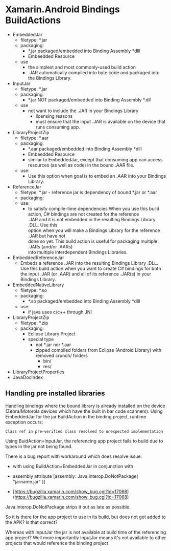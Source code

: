 # Xamarin.Android Bindings BuildActions



*	EmbeddedJar	
	*	filetype: 	*.jar
	*	packaging:	
		*	*.jar packaged/embedded into Binding Assembly *dlll
		*	Embeedded Resource 
	*	use
		* 	the simplest and most commonly-used build action
		*	.JAR automatically compiled into byte code and packaged into the 
			Bindings Library.
*	InputJar	
	*	filetype: 	*.jar
	*	packaging:	
		*	*.jar NOT packaged/embedded into Binding Assembly *.dll
	*	use
		*	not want to include the .JAR in your Bindings Library 
			*	licensing reasons
			*	must ensure that the input .JAR is available on the device that runs 
				consuming app.			
*	LibraryProjectZip	
	*	filetype: 	*.aar
	*	packaging:	
		*	*.aar packaged/embedded into Binding Assembly *dlll
		*	Embeedded Resource 
		*	similar to EmbeddedJar, except that consuming app can access resources 
			(as well as code)  in the bound .AAR file.	
	*	use:
		*	Use this option when goal is to embed an .AAR into your Bindings Library.	
*	ReferenceJar
	*	filetype: 	*.jar - reference jar is dependency of bound *.jar or *.aar
	*	packaging:	
	*	use:
		*	to satisfy compile-time dependencies
		When you use this build action, C# bindings are not created for the reference 	
		.JAR and it is not embedded in the resulting Bindings Library .DLL.	Use this 	
		option when you will make a Bindings Library for the reference .JAR but have not 	
		done so yet. This build action is useful for packaging multiple .JARs (and/or .AARs)	
		into multiple interdependent Bindings Libraries.
*	EmbeddedReferenceJar	
	*	Embeds a reference .JAR into the resulting Bindings Library .DLL.	Use this build action when you want to create C# bindings for both the input .JAR (or .AAR) and all of its reference .JAR(s) in your Bindings Library.
*	EmbeddedNativeLibrary
	*	filetype: 	*.so
	*	packaging:	
		*	*.so packaged/embedded into Binding Assembly *dlll
	*	use:
		*	if java uses c/c++ through JNI
*	LibraryProjectZip
	*	filetype: 	*.zip
	*	packaging:	
		*	Eclipse Library Project
		*	special type 
			*	not *.jar nor *.aar
			*	zipped compiled folders from Eclipse (Android Library)
				with removed crunch/ folders
				*	bin/
				*	res/
*	LibraryProjectProperties
*	JavaDocIndex
			
			
## Handling pre installed libraries

Handling bindings where the bound library is already installed on the device 
(Zebra/Motorola devices which have the built in bar code scanners). 
Using EmbeddedJar for the jar BuildAction in the binding project, runtime 
exception occurs:
 
	Class ref in pre-verified class resolved to unexpected implementation

Using BuidAction=InputJar, the referencing app project fails to build due to types 
in the jar not being found.

There is a bug report with workaround which does resolve issue:

*	with using BuildAction=EmbeddedJar in conjunction with
*	assembly attribute 
	[assembly: Java.Interop.DoNotPackage( "jarname.jar" )] 


*	[https://bugzilla.xamarin.com/show_bug.cgi?id=17068](https://bugzilla.xamarin.com/show_bug.cgi?id=17068) 

Java.Interop.DoNotPackage strips it out as late as possible.


So it is there for the app project to use in its build, 
but does not get added to the APK? Is that correct? 

Whereas with InputJar the jar is not available at build time of 
the referencing app project?
Well more importantly InputJar means it's not available to other projects that 
would reference the binding project

			